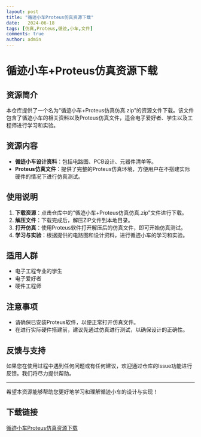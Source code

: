 ```yaml
---
layout: post
title: "循迹小车Proteus仿真资源下载"
date:   2024-06-18
tags: [仿真,Proteus,循迹,小车,文件]
comments: true
author: admin
---
```

# 循迹小车+Proteus仿真资源下载

## 资源简介

本仓库提供了一个名为“循迹小车+Proteus仿真仿真.zip”的资源文件下载。该文件包含了循迹小车的相关资料以及Proteus仿真文件，适合电子爱好者、学生以及工程师进行学习和实验。

## 资源内容

- **循迹小车设计资料**：包括电路图、PCB设计、元器件清单等。
- **Proteus仿真文件**：提供了完整的Proteus仿真环境，方便用户在不搭建实际硬件的情况下进行仿真测试。

## 使用说明

1. **下载资源**：点击仓库中的“循迹小车+Proteus仿真仿真.zip”文件进行下载。
2. **解压文件**：下载完成后，解压ZIP文件到本地目录。
3. **打开仿真**：使用Proteus软件打开解压后的仿真文件，即可开始仿真测试。
4. **学习与实验**：根据提供的电路图和设计资料，进行循迹小车的学习和实验。

## 适用人群

- 电子工程专业的学生
- 电子爱好者
- 硬件工程师

## 注意事项

- 请确保已安装Proteus软件，以便正常打开仿真文件。
- 在进行实际硬件搭建前，建议先通过仿真进行测试，以确保设计的正确性。

## 反馈与支持

如果您在使用过程中遇到任何问题或有任何建议，欢迎通过仓库的Issue功能进行反馈。我们将尽力提供帮助。

---

希望本资源能够帮助您更好地学习和理解循迹小车的设计与实现！

## 下载链接

[循迹小车Proteus仿真资源下载](https://pan.quark.cn/s/c56c6036e7e4)